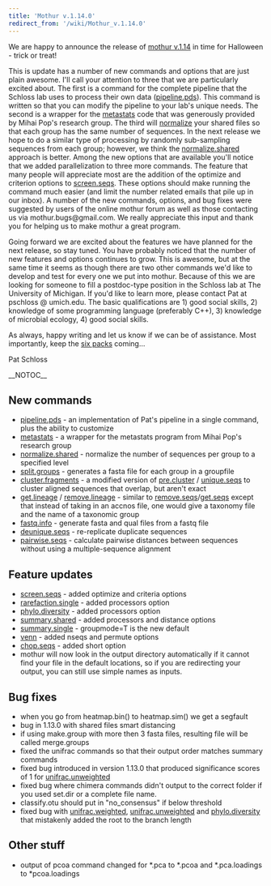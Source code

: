 ```yaml
---
title: 'Mothur v.1.14.0'
redirect_from: '/wiki/Mothur_v.1.14.0'
---
```

We are happy to announce the release of [ mothur
v.1.14](mothur_v.1.14.0) in time for Halloween - trick or
treat!

This is update has a number of new commands and options that are just
plain awesome. I\'ll call your attention to three that we are
particularly excited about. The first is a command for the complete
pipeline that the Schloss lab uses to process their own data
([pipeline.pds](pipeline.pds)). This command is written so
that you can modify the pipeline to your lab\'s unique needs. The second
is a wrapper for the [metastats](metastats) code that was
generously provided by Mihai Pop\'s research group. The third will [
normalize](normalize.shared) your shared files so that each
group has the same number of sequences. In the next release we hope to
do a similar type of processing by randomly sub-sampling sequences from
each group; however, we think the
[normalize.shared](normalize.shared) approach is better.
Among the new options that are available you\'ll notice that we added
parallelization to three more commands. The feature that many people
will appreciate most are the addition of the optimize and criterion
options to [screen.seqs](screen.seqs). These options should
make running the command much easier (and limit the number related
emails that pile up in our inbox). A number of the new commands,
options, and bug fixes were suggested by users of the online mothur
forum as well as those contacting us via mothur.bugs\@gmail.com. We
really appreciate this input and thank you for helping us to make mothur
a great program.

Going forward we are excited about the features we have planned for the
next release, so stay tuned. You have probably noticed that the number
of new features and options continues to grow. This is awesome, but at
the same time it seems as though there are two other commands we\'d like
to develop and test for every one we put into mothur. Because of this we
are looking for someone to fill a postdoc-type position in the Schloss
lab at The University of Michigan. If you\'d like to learn more, please
contact Pat at pschloss @ umich.edu. The basic qualifications are 1)
good social skills, 2) knowledge of some programming language
(preferably C++), 3) knowledge of microbial ecology, 4) good social
skills.

As always, happy writing and let us know if we can be of assistance.
Most importantly, keep the [six packs](https://leinie.com/red.html)
coming\...

Pat Schloss

\_\_NOTOC\_\_

## New commands

-   [pipeline.pds](pipeline.pds) - an implementation of
    Pat\'s pipeline in a single command, plus the ability to customize
-   [metastats](metastats) - a wrapper for the metastats
    program from Mihai Pop\'s research group
-   [normalize.shared](normalize.shared) - normalize the
    number of sequences per group to a specified level
-   [split.groups](split.groups) - generates a fasta file for
    each group in a groupfile
-   [cluster.fragments](cluster.fragments) - a modified
    version of [pre.cluster](pre.cluster) /
    [unique.seqs](unique.seqs) to cluster aligned sequences
    that overlap, but aren\'t exact
-   [get.lineage](get.lineage) /
    [remove.lineage](remove.lineage) - similar to
    [remove.seqs](remove.seqs)/[get.seqs](get.seqs)
    except that instead of taking in an accnos file, one would give a
    taxonomy file and the name of a taxonomic group
-   [fastq.info](fastq.info) - generate fasta and qual files
    from a fastq file
-   [deunique.seqs](deunique.seqs) - re-replicate duplicate
    sequences
-   [pairwise.seqs](pairwise.seqs) - calculate pairwise
    distances between sequences without using a multiple-sequence
    alignment

## Feature updates

-   [screen.seqs](screen.seqs) - added optimize and criteria
    options
-   [rarefaction.single](rarefaction.single) - added
    processors option
-   [phylo.diversity](phylo.diversity) - added processors
    option
-   [summary.shared](summary.shared) - added processors and
    distance options
-   [summary.single](summary.single) - groupmode=T is the new
    default
-   [venn](venn) - added nseqs and permute options
-   [chop.seqs](chop.seqs) - added short option
-   mothur will now look in the output directory automatically if it
    cannot find your file in the default locations, so if you are
    redirecting your output, you can still use simple names as inputs.

## Bug fixes

-   when you go from heatmap.bin() to heatmap.sim() we get a segfault
-   bug in 1.13.0 with shared files smart distancing
-   if using make.group with more then 3 fasta files, resulting file
    will be called merge.groups
-   fixed the unifrac commands so that their output order matches
    summary commands
-   fixed bug introduced in version 1.13.0 that produced significance
    scores of 1 for [unifrac.unweighted](unifrac.unweighted)
-   fixed bug where chimera commands didn\'t output to the correct
    folder if you used set.dir or a complete file name.
-   classify.otu should put in \"no\_consensus\" if below threshold
-   fixed bug with [unifrac.weighted](unifrac.weighted),
    [unifrac.unweighted](unifrac.unweighted) and
    [phylo.diversity](phylo.diversity) that mistakenly added
    the root to the branch length

## Other stuff

-   output of pcoa command changed for \*.pca to \*.pcoa and
    \*.pca.loadings to \*pcoa.loadings
